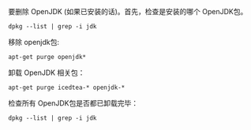 要删除 OpenJDK (如果已安装的话)。首先，检查是安装的哪个 OpenJDK包。

```
dpkg --list | grep -i jdk
```

移除 openjdk包:

```
apt-get purge openjdk*
```

卸载 OpenJDK 相关包：

```
apt-get purge icedtea-* openjdk-*
```

检查所有 OpenJDK包是否都已卸载完毕：

```
dpkg --list | grep -i jdk
```